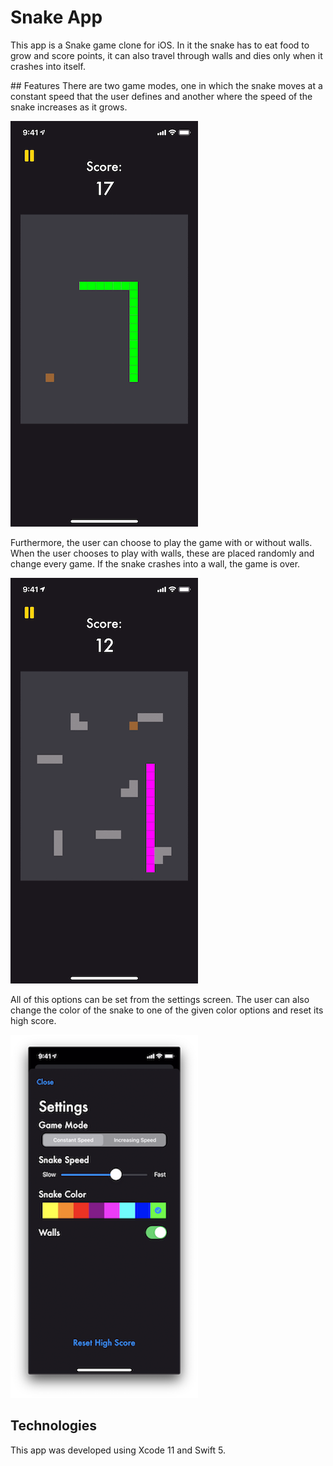 # Snake App
This app is a Snake game clone for iOS. In it the snake has to eat food to grow and score points, it can also travel through walls and dies only when it crashes into itself.

## Features
There are two game modes, one in which the snake moves at a constant speed that the user defines and another where the speed of the snake increases as it grows.

![No Walls](assets/screenshots/nowalls.gif)

Furthermore, the user can choose to play the game with or without walls. When the user chooses to play with walls, these are placed randomly and change every game. If the snake crashes into a wall, the game is over.

![Walls](assets/screenshots/walls.gif)

All of this options can be set from the settings screen. The user can also change the color of the snake to one of the given color options and reset its high score.

![Settings](assets/screenshots/Settings.png)

## Technologies
This app was developed using Xcode 11 and Swift 5.
